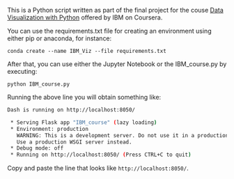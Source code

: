This is a Python script written as part of the final project for the couse [Data Visualization with Python](https://www.coursera.org/learn/python-for-data-visualization) offered by IBM on Coursera.

You can use the requirements.txt file for creating an environment using either pip or anaconda, for instance:

```
conda create --name IBM_Viz --file requirements.txt
```
After that, you can use either the Jupyter Notebook or the IBM_course.py by executing:

```
python IBM_course.py
```

Running the above line you will obtain something like:

```bash
Dash is running on http://localhost:8050/

 * Serving Flask app "IBM_course" (lazy loading)
 * Environment: production
   WARNING: This is a development server. Do not use it in a production deployment.
   Use a production WSGI server instead.
 * Debug mode: off
 * Running on http://localhost:8050/ (Press CTRL+C to quit)

```

Copy and paste the line that looks like ```http://localhost:8050/```.
